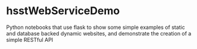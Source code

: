 # hsstWebServiceDemo
Python notebooks that use flask to show some simple examples of static and database backed dynamic websites, and demonstrate the creation  of a simple RESTful API
